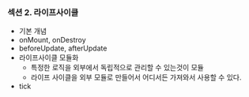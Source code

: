 
### 섹션 2. 라이프사이클
- 기본 개념
- onMount, onDestroy
- beforeUpdate, afterUpdate
- 라이프사이클 모듈화
    - 특정한 로직을 외부에서 독립적으로 관리할 수 있는것이 모듈
    - 라이프 사이클을 외부 모듈로 만들어서 어디서든 가져와서 사용할 수 있다.
- tick
